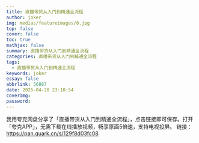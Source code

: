 ```yaml
---
title: 直播带货从入门到精通全流程
author: joker
img: medias/featureimages/0.jpg
top: false
cover: false
toc: true
mathjax: false
summary: 直播带货从入门到精通全流程
categories: 直播带货从入门到精通全流程
tags:
  - 直播带货从入门到精通全流程
keywords: joker
essay: false
abbrlink: 56887
date: 2025-04-20 23:10:54
coverImg:
password:
---
```


我用夸克网盘分享了「直播带货从入门到精通全流程」，点击链接即可保存。打开「夸克APP」，无需下载在线播放视频，畅享原画5倍速，支持电视投屏。
链接：https://pan.quark.cn/s/129f8d03fc08

